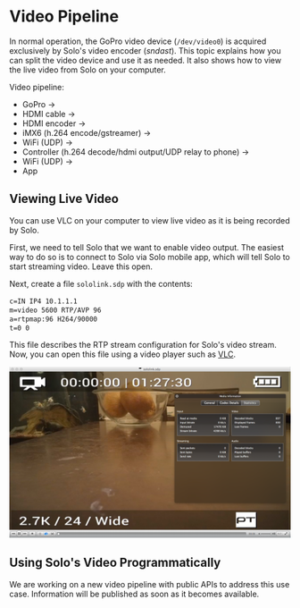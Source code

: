 # Video Pipeline

In normal operation, the GoPro video device (`/dev/video0`) is acquired exclusively by Solo's video encoder (*sndast*). This topic explains how you can split the video device and use it as needed. It also shows how to view the live video from Solo on your computer.

Video pipeline:

* GoPro ->
* HDMI cable ->
* HDMI encoder ->
* iMX6 (h.264 encode/gstreamer) ->
* WiFi (UDP) ->
* Controller (h.264 decode/hdmi output/UDP relay to phone) ->
* WiFi (UDP) ->
* App


## Viewing Live Video

You can use VLC on your computer to view live video as it is being recorded by Solo.

First, we need to tell Solo that we want to enable video output. The easiest way to do so is to connect to Solo via Solo mobile app, which will tell Solo to start streaming video. Leave this open.

Next, create a file `sololink.sdp` with the contents:

<div class="any-code"></div>

```
c=IN IP4 10.1.1.1
m=video 5600 RTP/AVP 96 
a=rtpmap:96 H264/90000
t=0 0
```

This file describes the RTP stream configuration for Solo's video stream. Now, you can open this file using a video player such as [VLC](http://www.videolan.org/vlc/index.html).

![](images/vlc-sdp.png)


## Using Solo's Video Programmatically

We are working on a new video pipeline with public APIs to address this use case. Information will be published as soon as it becomes available.
